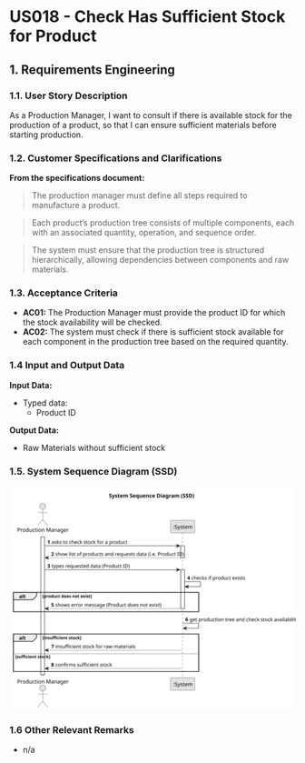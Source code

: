 # US018 - Check Has Sufficient Stock for Product

## 1. Requirements Engineering

### 1.1. User Story Description

As a Production Manager, I want to consult if there is available stock for the production of a product, so that I can ensure sufficient materials before starting production.

### 1.2. Customer Specifications and Clarifications

**From the specifications document:**

>   The production manager must define all steps required to manufacture a product.

>	Each product’s production tree consists of multiple components, each with an associated quantity, operation, and sequence order.

>   The system must ensure that the production tree is structured hierarchically, allowing dependencies between components and raw materials.

### 1.3. Acceptance Criteria

* **AC01:** The Production Manager must provide the product ID for which the stock availability will be checked.
* **AC02:** The system must check if there is sufficient stock available for each component in the production tree based on the required quantity.

### 1.4 Input and Output Data

**Input Data:**

* Typed data:
  * Product ID

**Output Data:**

* Raw Materials without sufficient stock

### 1.5. System Sequence Diagram (SSD)

![System Sequence Diagram](svg/us018-system-sequence-diagram.svg)

### 1.6 Other Relevant Remarks

* n/a